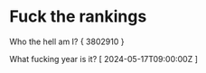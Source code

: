 # Fuck the rankings

Who the hell am I?
{ 3802910 }

What fucking year is it?
[ 2024-05-17T09:00:00Z ]
